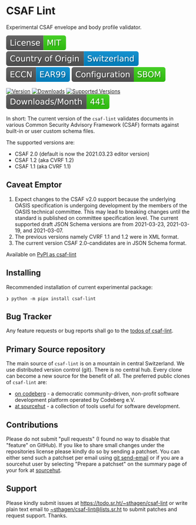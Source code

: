 # CSAF Lint

Experimental CSAF envelope and body profile validator.

[![license](badges/license-spdx-mit.svg)](https://git.sr.ht/~sthagen/csaf-lint/tree/default/item/LICENSE)
[![Country of Origin](badges/country-of-origin-name-switzerland-neutral.svg)](https://git.sr.ht/~sthagen/csaf-lint/tree/default/item/COUNTRY-OF-ORIGIN)
[![Export Classification Control Number (ECCN)](badges/export-control-classification-number_eccn-ear99-neutral.svg)](https://git.sr.ht/~sthagen/csaf-lint/tree/default/item/EXPORT-CONTROL-CLASSIFICATION-NUMBER)
[![Configuration](badges/configuration-sbom.svg)](third-party/index.html)

[![Version](https://img.shields.io/pypi/v/csaf-lint.svg?style=flat)](https://pypi.python.org/pypi/csaf-lint/)
[![Downloads](https://static.pepy.tech/badge/csaf-lint/month)](https://pepy.tech/project/csaf-lint)
[![Supported Versions](https://img.shields.io/pypi/pyversions/csaf-lint.svg?style=flat)](https://pypi.python.org/pypi/csaf-lint/)
[![Maintenance Status](docs/badges/downloads-per-month.svg)](https://git.sr.ht/~sthagen/csaf-lint/log)

In short: The current version of the `csaf-lint` validates documents in various
Common Security Advisory Framework (CSAF) formats against built-in
or user custom schema files.

The supported  versions are:

* CSAF 2.0 (default is now the 2021.03.23 editor version)
* CSAF 1.2 (aka CVRF 1.2)
* CSAF 1.1 (aka CVRF 1.1)

## Caveat Emptor

1. Expect changes to the CSAF v2.0 support because the underlying OASIS specification
is undergoing development by the members of the OASIS technical committee.
   This may lead to breaking changes until the standard is published on
committee specification level.
   The current supported draft JSON Schema versions are from 2021-03-23, 2021-03-19, and 2021-03-07.
2. The previous versions namely CVRF 1.1 and 1.2 were in XML format.
3. The current version CSAF 2.0-candidates are in JSON Schema format.

Available on [PyPI as csaf-lint](https://pypi.org/project/csaf-lint/)

## Installing

Recommended installation of current experimental package:

```console
❯ python -m pipx install csaf-lint
```

## Bug Tracker

Any feature requests or bug reports shall go to the [todos of csaf-lint](https://todo.sr.ht/~sthagen/csaf-lint).

## Primary Source repository

The main source of `csaf-lint` is on a mountain in central Switzerland.
We use distributed version control (git).
There is no central hub.
Every clone can become a new source for the benefit of all.
The preferred public clones of `csaf-lint` are:

* [on codeberg](https://codeberg.org/sthagen/csaf-lint) - a democratic community-driven, non-profit software development platform operated by Codeberg e.V.
* [at sourcehut](https://git.sr.ht/~sthagen/csaf-lint) - a collection of tools useful for software development.

## Contributions

Please do not submit "pull requests" (I found no way to disable that "feature" on GitHub).
If you like to share small changes under the repositories license please kindly do so by sending a patchset.
You can either send such a patchset per email using [git send-email](https://git-send-email.io) or 
if you are a sourcehut user by selecting "Prepare a patchset" on the summary page of your fork at [sourcehut](https://git.sr.ht/).

## Support

Please kindly submit issues at <https://todo.sr.ht/~sthagen/csaf-lint> or write plain text email to <~sthagen/csaf-lint@lists.sr.ht> to submit patches and request support. Thanks.

